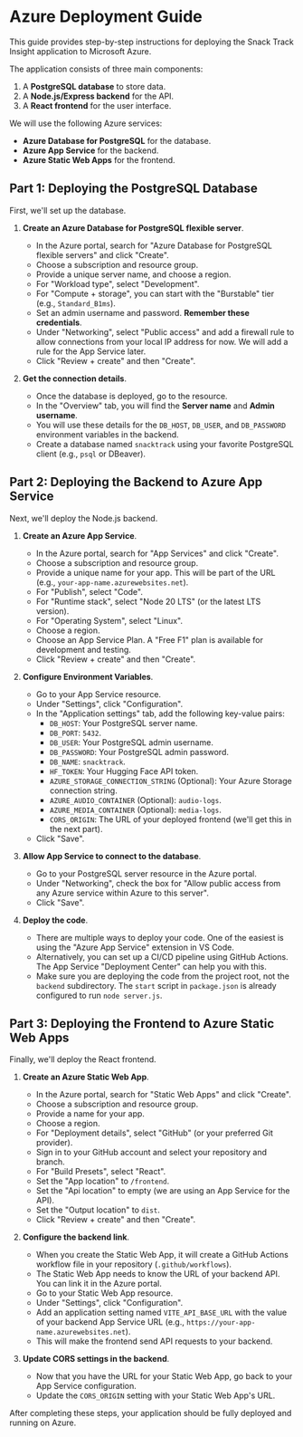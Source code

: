 # Azure Deployment Guide

This guide provides step-by-step instructions for deploying the Snack Track Insight application to Microsoft Azure.

The application consists of three main components:
1.  A **PostgreSQL database** to store data.
2.  A **Node.js/Express backend** for the API.
3.  A **React frontend** for the user interface.

We will use the following Azure services:
-   **Azure Database for PostgreSQL** for the database.
-   **Azure App Service** for the backend.
-   **Azure Static Web Apps** for the frontend.

## Part 1: Deploying the PostgreSQL Database

First, we'll set up the database.

1.  **Create an Azure Database for PostgreSQL flexible server**.
    -   In the Azure portal, search for "Azure Database for PostgreSQL flexible servers" and click "Create".
    -   Choose a subscription and resource group.
    -   Provide a unique server name, and choose a region.
    -   For "Workload type", select "Development".
    -   For "Compute + storage", you can start with the "Burstable" tier (e.g., `Standard_B1ms`).
    -   Set an admin username and password. **Remember these credentials**.
    -   Under "Networking", select "Public access" and add a firewall rule to allow connections from your local IP address for now. We will add a rule for the App Service later.
    -   Click "Review + create" and then "Create".

2.  **Get the connection details**.
    -   Once the database is deployed, go to the resource.
    -   In the "Overview" tab, you will find the **Server name** and **Admin username**.
    -   You will use these details for the `DB_HOST`, `DB_USER`, and `DB_PASSWORD` environment variables in the backend.
    -   Create a database named `snacktrack` using your favorite PostgreSQL client (e.g., `psql` or DBeaver).

## Part 2: Deploying the Backend to Azure App Service

Next, we'll deploy the Node.js backend.

1.  **Create an Azure App Service**.
    -   In the Azure portal, search for "App Services" and click "Create".
    -   Choose a subscription and resource group.
    -   Provide a unique name for your app. This will be part of the URL (e.g., `your-app-name.azurewebsites.net`).
    -   For "Publish", select "Code".
    -   For "Runtime stack", select "Node 20 LTS" (or the latest LTS version).
    -   For "Operating System", select "Linux".
    -   Choose a region.
    -   Choose an App Service Plan. A "Free F1" plan is available for development and testing.
    -   Click "Review + create" and then "Create".

2.  **Configure Environment Variables**.
    -   Go to your App Service resource.
    -   Under "Settings", click "Configuration".
    -   In the "Application settings" tab, add the following key-value pairs:
        -   `DB_HOST`: Your PostgreSQL server name.
        -   `DB_PORT`: `5432`.
        -   `DB_USER`: Your PostgreSQL admin username.
        -   `DB_PASSWORD`: Your PostgreSQL admin password.
        -   `DB_NAME`: `snacktrack`.
        -   `HF_TOKEN`: Your Hugging Face API token.
        -   `AZURE_STORAGE_CONNECTION_STRING` (Optional): Your Azure Storage connection string.
        -   `AZURE_AUDIO_CONTAINER` (Optional): `audio-logs`.
        -   `AZURE_MEDIA_CONTAINER` (Optional): `media-logs`.
        -   `CORS_ORIGIN`: The URL of your deployed frontend (we'll get this in the next part).
    -   Click "Save".

3.  **Allow App Service to connect to the database**.
    -   Go to your PostgreSQL server resource in the Azure portal.
    -   Under "Networking", check the box for "Allow public access from any Azure service within Azure to this server".
    -   Click "Save".

4.  **Deploy the code**.
    -   There are multiple ways to deploy your code. One of the easiest is using the "Azure App Service" extension in VS Code.
    -   Alternatively, you can set up a CI/CD pipeline using GitHub Actions. The App Service "Deployment Center" can help you with this.
    -   Make sure you are deploying the code from the project root, not the `backend` subdirectory. The `start` script in `package.json` is already configured to run `node server.js`.

## Part 3: Deploying the Frontend to Azure Static Web Apps

Finally, we'll deploy the React frontend.

1.  **Create an Azure Static Web App**.
    -   In the Azure portal, search for "Static Web Apps" and click "Create".
    -   Choose a subscription and resource group.
    -   Provide a name for your app.
    -   Choose a region.
    -   For "Deployment details", select "GitHub" (or your preferred Git provider).
    -   Sign in to your GitHub account and select your repository and branch.
    -   For "Build Presets", select "React".
    -   Set the "App location" to `/frontend`.
    -   Set the "Api location" to empty (we are using an App Service for the API).
    -   Set the "Output location" to `dist`.
    -   Click "Review + create" and then "Create".

2.  **Configure the backend link**.
    -   When you create the Static Web App, it will create a GitHub Actions workflow file in your repository (`.github/workflows`).
    -   The Static Web App needs to know the URL of your backend API. You can link it in the Azure portal.
    -   Go to your Static Web App resource.
    -   Under "Settings", click "Configuration".
    -   Add an application setting named `VITE_API_BASE_URL` with the value of your backend App Service URL (e.g., `https://your-app-name.azurewebsites.net`).
    -   This will make the frontend send API requests to your backend.

3.  **Update CORS settings in the backend**.
    -   Now that you have the URL for your Static Web App, go back to your App Service configuration.
    -   Update the `CORS_ORIGIN` setting with your Static Web App's URL.

After completing these steps, your application should be fully deployed and running on Azure.

